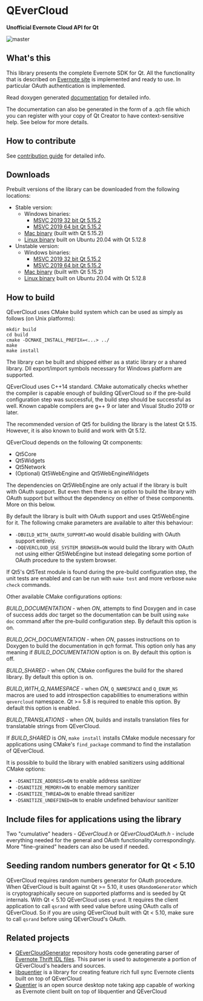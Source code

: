 QEverCloud
==========

**Unofficial Evernote Cloud API for Qt**

![master](https://github.com/d1vanov/QEverCloud/workflows/Build/badge.svg?branch=master)

## What's this

This library presents the complete Evernote SDK for Qt.
All the functionality that is described on [Evernote site](http://dev.evernote.com/doc/)
is implemented and ready to use. In particular OAuth authentication is implemented.

Read doxygen generated [documentation](http://d1vanov.github.io/QEverCloud) for detailed info.

The documentation can also be generated in the form of a .qch file which you can register with
your copy of Qt Creator to have context-sensitive help. See below for more details.

## How to contribute

See [contribution guide](CONTRIBUTING.md) for detailed info.

## Downloads

Prebuilt versions of the library can be downloaded from the following locations:

 * Stable version:
   * Windows binaries:
     * [MSVC 2019 32 bit Qt 5.15.2](https://github.com/d1vanov/QEverCloud/releases/download/continuous-master/QEverCloud_windows_x86.zip)
     * [MSVC 2019 64 bit Qt 5.15.2](https://github.com/d1vanov/QEverCloud/releases/download/continuous-master/QEverCloud_windows_x64.zip)
   * [Mac binary](https://github.com/d1vanov/QEverCloud/releases/download/continuous-master/QEverCloud_macos_x86_64.zip) (built with Qt 5.15.2)
   * [Linux binary](https://github.com/d1vanov/QEverCloud/releases/download/continuous-master/QEverCloud_linux_x86_64.zip) built on Ubuntu 20.04 with Qt 5.12.8
 * Unstable version:
   * Windows binaries:
     * [MSVC 2019 32 bit Qt 5.15.2](https://github.com/d1vanov/QEverCloud/releases/download/continuous-development/QEverCloud_windows_x86.zip)
     * [MSVC 2019 64 bit Qt 5.15.2](https://github.com/d1vanov/QEverCloud/releases/download/continuous-development/QEverCloud_windows_x64.zip)
   * [Mac binary](https://github.com/d1vanov/QEverCloud/releases/download/continuous-development/QEverCloud_macos_x86_64.zip) (built with Qt 5.15.2)
   * [Linux binary](https://github.com/d1vanov/QEverCloud/releases/download/continuous-development/QEverCloud_linux_x86_64.zip) built on Ubuntu 20.04 with Qt 5.12.8

## How to build

QEverCloud uses CMake build system which can be used as simply as follows (on Unix platforms):
```
mkdir build
cd build
cmake -DCMAKE_INSTALL_PREFIX=<...> ../
make
make install
```

The library can be built and shipped either as a static library or a shared library. Dll export/import symbols necessary for Windows platform are supported.

QEverCloud uses C++14 standard. CMake automatically checks whether the compiler is capable enough of building QEverCloud so if the pre-build configuration step was successful, the build step should be successful as well. Known capable compilers are g++ 9 or later and Visual Studio 2019 or later.

The recommended version of Qt5 for building the library is the latest Qt 5.15. However, it is also known to build and work with Qt 5.12.

QEverCloud depends on the following Qt components:
 * Qt5Core
 * Qt5Widgets
 * Qt5Network
 * (Optional) Qt5WebEngine and Qt5WebEngineWidgets

The dependencies on Qt5WebEngine are only actual if the library is built with OAuth support. But even then there is an option to build the library with OAuth support but without the dependency on either of these components. More on this below.

By default the library is built with OAuth support and uses Qt5WebEngine for it. The following cmake parameters are available to alter this behaviour:
 * `-DBUILD_WITH_OAUTH_SUPPORT=NO` would disable building with OAuth support entirely.
 * `-DQEVERCLOUD_USE_SYSTEM_BROWSER=ON` would build the library with OAuth not using either Qt5WebEngine but instead delegating some portion of OAuth procedure to the system browser.

If Qt5's Qt5Test module is found during the pre-build configuration step, the unit tests are enabled and can be run with `make test` and more verbose `make check` commands.

Other available CMake configurations options:

*BUILD_DOCUMENTATION* - when *ON*, attempts to find Doxygen and in case of success adds *doc* target so the documentation can be built using `make doc` command after the pre-build configuration step. By default this option is on.

*BUILD_QCH_DOCUMENTATION* - when *ON*, passes instructions on to Doxygen to build the documentation in *qch* format. This option only has any meaning if *BUILD_DOCUMENTATION* option is on. By default this option is off.

*BUILD_SHARED* - when *ON*, CMake configures the build for the shared library. By default this option is on.

*BUILD_WITH_Q_NAMESPACE* - when *ON*, `Q_NAMESPACE` and `Q_ENUM_NS` macros are used to add introspection capabilities to enumerations within `qevercloud` namespace. Qt >= 5.8 is required to enable this option. By default this option is enabled.

*BUILD_TRANSLATIONS* - when *ON*, builds and installs translation files for translatable strings from QEverCloud.

If *BUILD_SHARED* is *ON*, `make install` installs CMake module necessary for applications using CMake's `find_package` command to find the installation of QEverCloud.

It is possible to build the library with enabled sanitizers using additional CMake options:
 * `-DSANITIZE_ADDRESS=ON` to enable address sanitizer
 * `-DSANITIZE_MEMORY=ON` to enable memory sanitizer
 * `-DSANITIZE_THREAD=ON` to enable thread sanitizer
 * `-DSANITIZE_UNDEFINED=ON` to enable undefined behaviour sanitizer

## Include files for applications using the library

Two "cumulative" headers - *QEverCloud.h* or *QEverCloudOAuth.h* - include everything needed for the general and OAuth functionality correspondingly. More "fine-grained" headers can also be used if needed.

## Seeding random numbers generator for Qt < 5.10

QEverCloud requires random numbers generator for OAuth procedure. When QEverCloud is built against Qt >= 5.10, it uses `QRandomGenerator` which is cryptographically secure on supported platforms and is seeded by Qt internals. With Qt < 5.10 QEverCloud uses `qrand`. It requires the client application to call `qsrand` with seed value before using OAuth calls of QEverCloud. So if you are using QEverCloud built with Qt < 5.10, make sure to call `qsrand` before using QEverCloud's OAuth.

## Related projects

* [QEverCloudGenerator](https://github.com/d1vanov/QEverCloudGenerator) repository hosts code generating parser of [Evernote Thrift IDL files](https://github.com/evernote/evernote-thrift). This parser is used to autogenerate a portion of QEverCloud's headers and sources.
* [libquentier](https://github.com/d1vanov/libquentier) is a library for creating feature rich full sync Evernote clients built on top of QEverCloud
* [Quentier](https://github.com/d1vanov/quentier) is an open source desktop note taking app capable of working as Evernote client built on top of libquentier and QEverCloud
